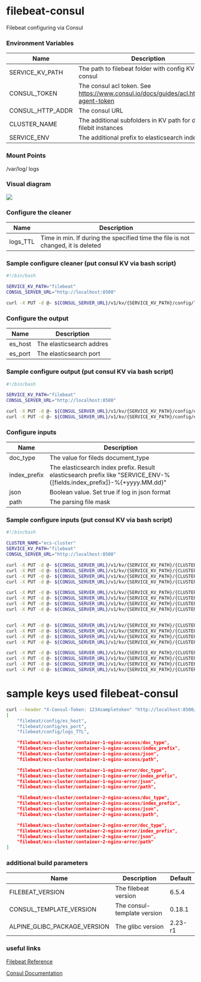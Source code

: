 # filebeat-consul
Filebeat configuring via Consul

### Environment Variables
| Name | Description | Default |
|------|-------------|---------|
| SERVICE_KV_PATH | The path to filebeat folder with config KV in consul |"filebeat" |
| CONSUL_TOKEN | The consul acl token. See https://www.consul.io/docs/guides/acl.html#acl-agent-token | |
| CONSUL_HTTP_ADDR | The consul URL | http://172.17.0.1:8500 |
| CLUSTER_NAME | The additional subfolders in KV path for different filebit instances | ecs-cluster |
| SERVICE_ENV | The additional prefix to elasticsearch indexname |stage|

### Mount Points
/var/log/       logs

### Visual diagram
![](https://github.com/pdffillerdocker/filebeat-consul/blob/master/_docs/filebeat.png)

### Configure the cleaner
| Name | Description |
|------|-------------|
| logs_TTL | Time in min. If during the specified time the file is not changed, it is deleted |

### Sample configure cleaner (put consul KV via bash script)
```bash
#!/bin/bash

SERVICE_KV_PATH="filebeat"
CONSUL_SERVER_URL="http://localhost:8500"

curl -X PUT -d @- ${CONSUL_SERVER_URL}/v1/kv/{SERVICE_KV_PATH}/config/logs_TTL <<< "180"
```

### Configure the output
| Name | Description |
|------|-------------|
| es_host | The elasticsearch addres |
| es_port | The elasticsearch port |

### Sample configure output (put consul KV via bash script)
```bash
#!/bin/bash

SERVICE_KV_PATH="filebeat"
CONSUL_SERVER_URL="http://localhost:8500"

curl -X PUT -d @- ${CONSUL_SERVER_URL}/v1/kv/{SERVICE_KV_PATH}/config/es_host <<< "localhost"
curl -X PUT -d @- ${CONSUL_SERVER_URL}/v1/kv/{SERVICE_KV_PATH}/config/es_port <<< "9200"
```

### Configure inputs
| Name | Description |
|------|-------------|
| doc_type | The value for fileds document_type |
| index_prefix | The elasticsearch index prefix. Result elasticsearch prefix like "SERVICE_ENV-%{[fields.index_prefix]}-%{+yyyy.MM.dd}" |
| json | Boolean value. Set true if log in json format |
| path | The parsing file mask |

### Sample configure inputs (put consul KV via bash script)
```bash
#!/bin/bash

CLUSTER_NAME="ecs-cluster"
SERVICE_KV_PATH="filebeat"
CONSUL_SERVER_URL="http://localhost:8500"

curl -X PUT -d @- ${CONSUL_SERVER_URL}/v1/kv/{SERVICE_KV_PATH}/{CLUSTER_NAME}/container-1-nginx-access/doc_type <<< "container-1-nginx-access"
curl -X PUT -d @- ${CONSUL_SERVER_URL}/v1/kv/{SERVICE_KV_PATH}/{CLUSTER_NAME}/container-1-nginx-access/index_prefix <<< "nginx-access"
curl -X PUT -d @- ${CONSUL_SERVER_URL}/v1/kv/{SERVICE_KV_PATH}/{CLUSTER_NAME}/container-1-nginx-access/json <<< "1"
curl -X PUT -d @- ${CONSUL_SERVER_URL}/v1/kv/{SERVICE_KV_PATH}/{CLUSTER_NAME}/container-1-nginx-access/path <<< "/var/log/container_1/nginx/*.json"

curl -X PUT -d @- ${CONSUL_SERVER_URL}/v1/kv/{SERVICE_KV_PATH}/{CLUSTER_NAME}/container-1-nginx-error/doc_type <<< "container-1-nginx-error"
curl -X PUT -d @- ${CONSUL_SERVER_URL}/v1/kv/{SERVICE_KV_PATH}/{CLUSTER_NAME}/container-1-nginx-error/index_prefix <<< "nginx-error"
curl -X PUT -d @- ${CONSUL_SERVER_URL}/v1/kv/{SERVICE_KV_PATH}/{CLUSTER_NAME}/container-1-nginx-error/json <<< "0"
curl -X PUT -d @- ${CONSUL_SERVER_URL}/v1/kv/{SERVICE_KV_PATH}/{CLUSTER_NAME}/container-1-nginx-error/path <<< "/var/log/container_1/nginx/*.log"


curl -X PUT -d @- ${CONSUL_SERVER_URL}/v1/kv/{SERVICE_KV_PATH}/{CLUSTER_NAME}/container-2-nginx-access/doc_type <<< "container-2-nginx-access"
curl -X PUT -d @- ${CONSUL_SERVER_URL}/v1/kv/{SERVICE_KV_PATH}/{CLUSTER_NAME}/container-2-nginx-access/index_prefix <<< "nginx-access"
curl -X PUT -d @- ${CONSUL_SERVER_URL}/v1/kv/{SERVICE_KV_PATH}/{CLUSTER_NAME}/container-2-nginx-access/json <<< "1"
curl -X PUT -d @- ${CONSUL_SERVER_URL}/v1/kv/{SERVICE_KV_PATH}/{CLUSTER_NAME}/container-2-nginx-access/path <<< "/var/log/container_1/nginx/*.json"

curl -X PUT -d @- ${CONSUL_SERVER_URL}/v1/kv/{SERVICE_KV_PATH}/{CLUSTER_NAME}/container-2-nginx-error/doc_type <<< "container-2-nginx-error"
curl -X PUT -d @- ${CONSUL_SERVER_URL}/v1/kv/{SERVICE_KV_PATH}/{CLUSTER_NAME}/container-2-nginx-error/index_prefix <<< "nginx-error"
curl -X PUT -d @- ${CONSUL_SERVER_URL}/v1/kv/{SERVICE_KV_PATH}/{CLUSTER_NAME}/container-2-nginx-error/json <<< "0"
curl -X PUT -d @- ${CONSUL_SERVER_URL}/v1/kv/{SERVICE_KV_PATH}/{CLUSTER_NAME}/container-2-nginx-error/path <<< "/var/log/container_2/nginx/*.log"
```

# sample keys used filebeat-consul
```bash
curl --header "X-Consul-Token: 1234sampletoken" "http://localhost:8500/v1/kv/filebeat?keys"
[
    "filebeat/config/es_host",
    "filebeat/config/es_port",
    "filebeat/config/logs_TTL",

    "filebeat/ecs-cluster/container-1-nginx-access/doc_type",
    "filebeat/ecs-cluster/container-1-nginx-access/index_prefix",
    "filebeat/ecs-cluster/container-1-nginx-access/json",
    "filebeat/ecs-cluster/container-1-nginx-access/path",

    "filebeat/ecs-cluster/container-1-nginx-error/doc_type",
    "filebeat/ecs-cluster/container-1-nginx-error/index_prefix",
    "filebeat/ecs-cluster/container-1-nginx-error/json",
    "filebeat/ecs-cluster/container-1-nginx-error/path",

    "filebeat/ecs-cluster/container-2-nginx-access/doc_type",
    "filebeat/ecs-cluster/container-2-nginx-access/index_prefix",
    "filebeat/ecs-cluster/container-2-nginx-access/json",
    "filebeat/ecs-cluster/container-2-nginx-access/path",

    "filebeat/ecs-cluster/container-2-nginx-error/doc_type",
    "filebeat/ecs-cluster/container-2-nginx-error/index_prefix",
    "filebeat/ecs-cluster/container-2-nginx-error/json",
    "filebeat/ecs-cluster/container-2-nginx-error/path"
]
```

### additional build parameters
| Name | Description | Default |
|------|-------------|---------|
| FILEBEAT_VERSION | The filebeat version | 6.5.4 |
| CONSUL_TEMPLATE_VERSION | The consul-template version | 0.18.1 |
| ALPINE_GLIBC_PACKAGE_VERSION | The glibc version | 2.23-r1 |

### useful links
[Filebeat Reference](https://www.elastic.co/guide/en/beats/filebeat/current/index.html)

[Consul Documentation ](https://www.consul.io/docs/index.html)
